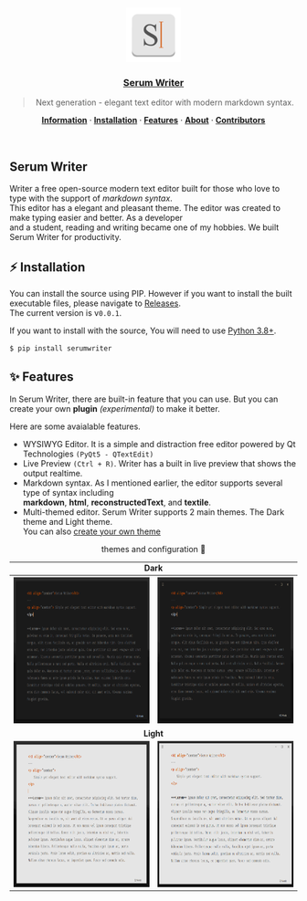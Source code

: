 <p align="center">
  <a href="https://github.com/serumstudio/writer">
    <img src="images/logo.png" height="96"/>
    <h3 align="center">Serum Writer</h3>
  </a>
</p>

<blockquote align="center">
  Next generation - elegant text editor with modern markdown syntax.
</blockquote>

<p align="center">
  <a href="https://github.com/serumstudio/writer#serumwriter"><strong>Information</strong></a> ·
  <a href="https://github.com/serumstudio/writer#installation"><strong>Installation</strong></a> ·
  <a href="https://github.com/serumstudio/writer#features"><strong>Features</strong></a> ·
  <a href="https://github.com/serumstudio/writer#about"><strong>About</strong></a> ·
  <a href="https://github.com/serumstudio/writer#contributors"><strong>Contributors</strong></a>
</p>
<br/>

## Serum Writer
Writer a free open-source modern text editor built for those who love to type with the support of *markdown syntax*. <br>
This editor has a elegant and pleasant theme. The editor was created to make typing easier and better. As a developer <br>
and a student, reading and writing became one of my hobbies. We built Serum Writer for productivity. 

## ⚡ Installation
You can install the source using PIP. However if you want to install the built executable files, please navigate to 
[Releases](https://github.com/serumstudio/writer/releases). <br>The current version is v`0.0.1`. 

If you want to install with the source, You will need to use [Python 3.8+](https://python.org/downloads).
```bash
$ pip install serumwriter
```

## ✨ Features
In Serum Writer, there are built-in feature that you can use. But you can create your own **plugin** *(experimental)* to make it better.

Here are some avaialable features.

- WYSIWYG Editor. It is a simple and distraction free editor powered by Qt Technologies `(PyQt5 - QTextEdit)`
- Live Preview `(Ctrl + R)`. Writer has a built in live preview that shows the output realtime.
- Markdown syntax. As I mentioned earlier, the editor supports several type of syntax including <br> **markdown**, **html**, **reconstructedText**, and **textile**.
- Multi-themed editor. Serum Writer supports 2 main themes. The Dark theme and Light theme. <br> You can also [create your own theme](https://github.com/serumstudio/writer)

<p align="center"> themes and configuration 🌙 </p>
<table align="center">
  <tr>
      <td align="center" colspan="4">
        <b>Dark</b>  
      </td>
  </tr>

  <tr>
    <th>
      <img src="images/typing.png" height="256" />
    </th>
    <th>
      <img src="images/w_titlebar.png" height="256" />
    </th>
  </tr>
  
  <tr>
      <td align="center" colspan="4">
        <b>Light</b>  
      </td>
  </tr>
  
  <tr>
    <td>
      <img src="images/typing_light.png" height="256" />
    </td>
    <td>
      <img src="images/w_titlebar_light.png" height="256" />
    </td>
  </tr>
</table>



